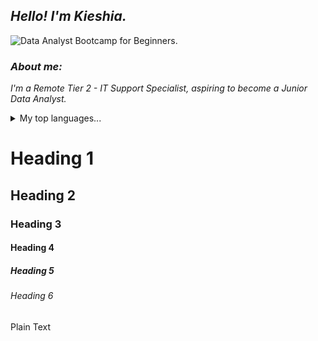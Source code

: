 ## *Hello! I'm Kieshia.*

<picture>
 <source media="(prefers-color-scheme: dark)" srcset="https://www.google.com/url?sa=i&url=https%3A%2F%2Fwww.linkedin.com%2Fpulse%2Froles-data-analyst-business-developer-aymen-shaafi-ph-d-&psig=AOvVaw1A5KwZ7aUURlQjin7LUsOm&ust=1721460276792000&source=images&cd=vfe&opi=89978449&ved=0CBEQjRxqFwoTCKiCu_vJsocDFQAAAAAdAAAAABAE](https://www.google.com/search?q=data+analyst+image&sca_esv=0859001573093002&rlz=1C1VDKB_enUS1061US1061&udm=2&biw=1536&bih=695&sxsrf=ADLYWIKXYczzW3EqU38qL1XpPL5eFor8bg%3A1721373875757&ei=sxSaZoj_LfemptQPzPKJgA0&ved=0ahUKEwjIpI-zybKHAxV3k4kEHUx5AtAQ4dUDCBA&uact=5&oq=data+analyst+image&gs_lp=Egxnd3Mtd2l6LXNlcnAiEmRhdGEgYW5hbHlzdCBpbWFnZTIFEAAYgAQyBRAAGIAEMgYQABgIGB4yBxAAGIAEGBgyBxAAGIAEGBgyBxAAGIAEGBhIxiFQiwhYgxZwAXgAkAEAmAFFoAGGA6oBATa4AQPIAQD4AQGYAgegAqgDwgIEECMYJ8ICDRAAGIAEGLEDGEMYigXCAggQABiABBixA8ICChAAGIAEGEMYigWYAwCIBgGSBwE3oAe3HQ&sclient=gws-wiz-serp](https://images.app.goo.gl/gfuZWvL8MfL4zpko9">
 <source media="(prefers-color-scheme: light)" srcset="https://www.google.com/url?sa=i&url=https%3A%2F%2Fwww.linkedin.com%2Fpulse%2Froles-data-analyst-business-developer-aymen-shaafi-ph-d-&psig=AOvVaw1A5KwZ7aUURlQjin7LUsOm&ust=1721460276792000&source=images&cd=vfe&opi=89978449&ved=0CBEQjRxqFwoTCKiCu_vJsocDFQAAAAAdAAAAABAE](https://www.google.com/search?q=data+analyst+image&sca_esv=0859001573093002&rlz=1C1VDKB_enUS1061US1061&udm=2&biw=1536&bih=695&sxsrf=ADLYWIKXYczzW3EqU38qL1XpPL5eFor8bg%3A1721373875757&ei=sxSaZoj_LfemptQPzPKJgA0&ved=0ahUKEwjIpI-zybKHAxV3k4kEHUx5AtAQ4dUDCBA&uact=5&oq=data+analyst+image&gs_lp=Egxnd3Mtd2l6LXNlcnAiEmRhdGEgYW5hbHlzdCBpbWFnZTIFEAAYgAQyBRAAGIAEMgYQABgIGB4yBxAAGIAEGBgyBxAAGIAEGBgyBxAAGIAEGBhIxiFQiwhYgxZwAXgAkAEAmAFFoAGGA6oBATa4AQPIAQD4AQGYAgegAqgDwgIEECMYJ8ICDRAAGIAEGLEDGEMYigXCAggQABiABBixA8ICChAAGIAEGEMYigWYAwCIBgGSBwE3oAe3HQ&sclient=gws-wiz-serp](https://images.app.goo.gl/gfuZWvL8MfL4zpko9">
 <img alt= "Data Analyst Bootcamp for Beginners." src="https://www.google.com/url?sa=i&url=https%3A%2F%2Fwww.linkedin.com%2Fpulse%2Froles-data-analyst-business-developer-aymen-shaafi-ph-d-&psig=AOvVaw1A5KwZ7aUURlQjin7LUsOm&ust=1721460276792000&source=images&cd=vfe&opi=89978449&ved=0CBEQjRxqFwoTCKiCu_vJsocDFQAAAAAdAAAAABAE](https://www.google.com/search?q=data+analyst+image&sca_esv=0859001573093002&rlz=1C1VDKB_enUS1061US1061&udm=2&biw=1536&bih=695&sxsrf=ADLYWIKXYczzW3EqU38qL1XpPL5eFor8bg%3A1721373875757&ei=sxSaZoj_LfemptQPzPKJgA0&ved=0ahUKEwjIpI-zybKHAxV3k4kEHUx5AtAQ4dUDCBA&uact=5&oq=data+analyst+image&gs_lp=Egxnd3Mtd2l6LXNlcnAiEmRhdGEgYW5hbHlzdCBpbWFnZTIFEAAYgAQyBRAAGIAEMgYQABgIGB4yBxAAGIAEGBgyBxAAGIAEGBgyBxAAGIAEGBhIxiFQiwhYgxZwAXgAkAEAmAFFoAGGA6oBATa4AQPIAQD4AQGYAgegAqgDwgIEECMYJ8ICDRAAGIAEGLEDGEMYigXCAggQABiABBixA8ICChAAGIAEGEMYigWYAwCIBgGSBwE3oAe3HQ&sclient=gws-wiz-serp](https://images.app.goo.gl/gfuZWvL8MfL4zpko9">
</picture>

### *About me:*

*I'm a Remote Tier 2 - IT Support Specialist, aspiring to become a Junior Data Analyst.*

<details>
<summary>My top languages...</summary>
 
| Rank | Languages        |
|-----:|------------------|
|     1| Excel            |
|     2| Jupyter Notebook |
|     3| Python           |
|     4| MySQL            |
|     5| Power BI         |
|     6| Tableau          |

</details>



















# Heading 1

## Heading 2

### Heading 3

#### Heading 4

##### Heading 5

###### Heading 6

Plain Text
